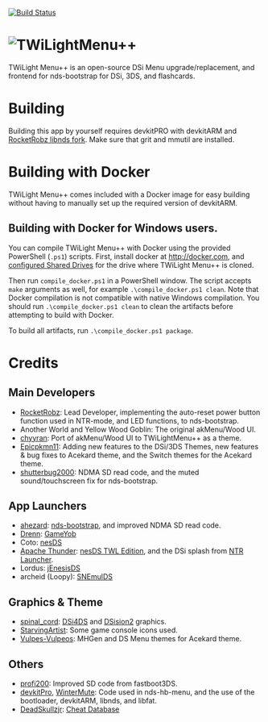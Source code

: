 [![Build Status](https://travis-ci.org/RocketRobz/TWiLightMenu.svg?branch=master)](https://travis-ci.org/RocketRobz/TWiLightMenu)
# ![TWiLightMenu++](https://github.com/RocketRobz/TWiLightMenu/blob/master/logo.png)
TWiLight Menu++ is an open-source DSi Menu upgrade/replacement, and frontend for nds-bootstrap for DSi, 3DS, and flashcards.

# Building

Building this app by yourself requires devkitPRO with devkitARM and [RocketRobz libnds fork](https://github.com/RocketRobz/libnds). Make sure that grit and mmutil are installed.

# Building with Docker

TWiLight Menu++ comes included with a Docker image for easy building without having to manually set up the required version of devkitARM.

## Building with Docker for Windows users.

You can compile TWiLight Menu++ with Docker using the provided PowerShell (`.ps1`) scripts. First, install docker at http://docker.com, and [configured Shared Drives](https://blogs.msdn.microsoft.com/stevelasker/2016/06/14/configuring-docker-for-windows-volumes/) for the drive where TWiLight Menu++ is cloned. 

Then run `compile_docker.ps1` in a PowerShell window. The script accepts `make` arguments as well, for example `.\compile_docker.ps1 clean`. Note that Docker compilation is not compatible with native Windows compilation. You should run `.\compile_docker.ps1 clean` to clean the artifacts before attempting to build with Docker.

To build all artifacts, run `.\compile_docker.ps1 package`.

# Credits
## Main Developers
- [RocketRobz](https://github.com/RocketRobz): Lead Developer, implementing the auto-reset power button function used in NTR-mode, and LED functions, to nds-bootstrap.
- Another World and Yellow Wood Goblin: The original akMenu/Wood UI.
- [chyyran](https://github.com/chyyran): Port of akMenu/Wood UI to TWiLightMenu++ as a theme.
- [Epicpkmn11](https://github.com/Epicpkmn11): Adding new features to the DSi/3DS Themes, new features & bug fixes to Acekard theme, and the Switch themes for the Acekard theme.
- [shutterbug2000](https://github.com/shutterbug2000): NDMA SD read code, and the muted sound/touchscreen fix for nds-bootstrap.
## App Launchers
- [ahezard](https://github.com/ahezard): [nds-bootstrap](https://github.com/ahezard/nds-bootstrap), and improved NDMA SD read code.
- [Drenn](https://github.com/Drenn1): [GameYob](https://github.com/Drenn1/GameYob)
- Coto: [nesDS](https://sourceforge.net/projects/nesds/)
- [Apache Thunder](https://github.com/ApacheThunder): [nesDS TWL Edition](https://github.com/ApacheThunder/NesDS), and the DSi splash from [NTR Launcher](https://github.com/ApacheThunder/NTR_Launcher).
- Lordus: [jEnesisDS](https://gamebrew.org/wiki/JEnesisDS)
- archeid (Loopy): [SNEmulDS](https://www.gamebrew.org/wiki/SNEmulDS)
## Graphics & Theme
- [spinal_cord](https://gbatemp.net/members/spinal_cord.90607/): [DSi4DS](https://gbatemp.net/threads/dsi4ds.173617/) and [DSision2](https://gbatemp.net/threads/dsision2.92740/) graphics.
- [StarvingArtist](https://www.deviantart.com/starvingartist/): Some game console icons used.
- [Vulpes-Vulpeos](https://www.deviantart.com/vulpes-vulpeos): MHGen and DS Menu themes for Acekard theme.
## Others
- [profi200](https://github.com/profi200): Improved SD code from fastboot3DS.
- [devkitPro](https://github.com/devkitPro), [WinterMute](https://github.com/WinterMute): Code used in nds-hb-menu, and the use of the bootloader, devkitARM, libnds, and libfat.
- [DeadSkullzjr](https://github.com/DeadSkullzJr): [Cheat Database](https://gbatemp.net/threads/deadskullzjrs-flashcart-cheat-databases.488711/)

